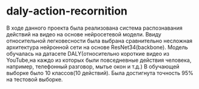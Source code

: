 # daly-action-recornition
В ходе данного проекта была реализована система распознавания действий на видео на основе нейросетевой модели.
Ввиду относительной легковесности была выбрана сравнительно несложная архитектура нейронной сети на основе ResNet34(backbone). 
Модель обучалась на датасете DALY(относительно короткие видео из YouTube,на каждо из которых были повседневные действия человека, например, телефонный разговор, мытье окон и т.д.)
В обучающей выборке было 10 классов(10 действий). Была достигнута точность 95% на тестовой выборке.
